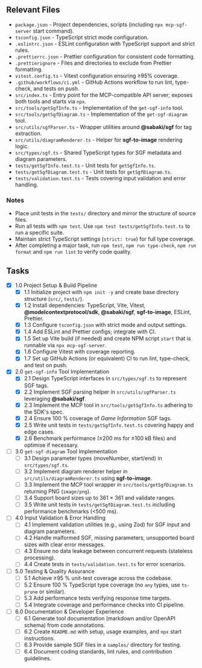 ## Relevant Files

- `package.json` - Project dependencies, scripts (including `npx mcp-sgf-server` start command).
- `tsconfig.json` - TypeScript strict mode configuration.
- `.eslintrc.json` - ESLint configuration with TypeScript support and strict rules.
- `.prettierrc.json` - Prettier configuration for consistent code formatting.
- `.prettierignore` - Files and directories to exclude from Prettier formatting.
- `vitest.config.ts` - Vitest configuration ensuring ≥95% coverage.
- `.github/workflows/ci.yml` - GitHub Actions workflow to run lint, type-check, and tests on push.
- `src/index.ts` - Entry point for the MCP-compatible API server; exposes both tools and starts via `npx`.
- `src/tools/getSgfInfo.ts` - Implementation of the `get-sgf-info` tool.
- `src/tools/getSgfDiagram.ts` - Implementation of the `get-sgf-diagram` tool.
- `src/utils/sgfParser.ts` - Wrapper utilities around **@sabaki/sgf** for tag extraction.
- `src/utils/diagramRenderer.ts` - Helper for **sgf-to-image** rendering logic.
- `src/types/sgf.ts` - Shared TypeScript types for SGF metadata and diagram parameters.
- `tests/getSgfInfo.test.ts` - Unit tests for `getSgfInfo.ts`.
- `tests/getSgfDiagram.test.ts` - Unit tests for `getSgfDiagram.ts`.
- `tests/validation.test.ts` - Tests covering input validation and error handling.

### Notes

- Place unit tests in the `tests/` directory and mirror the structure of source files.
- Run all tests with `npm test`. Use `npm test tests/getSgfInfo.test.ts` to run a specific suite.
- Maintain strict TypeScript settings (`strict: true`) for full type coverage.
- After completing a major task, run `npm test`, `npm run type-check`, `npm run format` and `npm run lint` to verify code quality.

## Tasks

- [x] 1.0 Project Setup & Build Pipeline
  - [x] 1.1 Initialize project with `npm init -y` and create base directory structure (`src/`, `tests/`).
  - [x] 1.2 Install dependencies: TypeScript, Vite, Vitest, **@modelcontextprotocol/sdk**, **@sabaki/sgf**, **sgf-to-image**, ESLint, Prettier.
  - [x] 1.3 Configure `tsconfig.json` with strict mode and output settings.
  - [x] 1.4 Add ESLint and Prettier configs; integrate with CI.
  - [x] 1.5 Set up Vite build (if needed) and create NPM script `start` that is runnable via `npx mcp-sgf-server`.
  - [x] 1.6 Configure Vitest with coverage reporting.
  - [x] 1.7 Set up GitHub Actions (or equivalent) CI to run lint, type-check, and test on push.

- [x] 2.0 `get-sgf-info` Tool Implementation
  - [x] 2.1 Design TypeScript interfaces in `src/types/sgf.ts` to represent SGF tags.
  - [x] 2.2 Implement SGF parsing helper in `src/utils/sgfParser.ts` leveraging **@sabaki/sgf**.
  - [x] 2.3 Implement the MCP tool in `src/tools/getSgfInfo.ts` adhering to the SDK's spec.
  - [x] 2.4 Ensure 100 % coverage of *Game Information* SGF tags.
  - [x] 2.5 Write unit tests in `tests/getSgfInfo.test.ts` covering happy and edge cases.
  - [x] 2.6 Benchmark performance (≤200 ms for ≤100 kB files) and optimise if necessary.

- [ ] 3.0 `get-sgf-diagram` Tool Implementation
  - [ ] 3.1 Design parameter types (moveNumber, start/end) in `src/types/sgf.ts`.
  - [ ] 3.2 Implement diagram renderer helper in `src/utils/diagramRenderer.ts` using **sgf-to-image**.
  - [ ] 3.3 Implement the MCP tool wrapper in `src/tools/getSgfDiagram.ts` returning PNG (`image/png`).
  - [ ] 3.4 Support board sizes up to 361 × 361 and validate ranges.
  - [ ] 3.5 Write unit tests in `tests/getSgfDiagram.test.ts` including performance benchmarks (<500 ms).

- [ ] 4.0 Input Validation & Error Handling
  - [ ] 4.1 Implement validation utilities (e.g., using Zod) for SGF input and diagram parameters.
  - [ ] 4.2 Handle malformed SGF, missing parameters, unsupported board sizes with clear error messages.
  - [ ] 4.3 Ensure no data leakage between concurrent requests (stateless processing).
  - [ ] 4.4 Create tests in `tests/validation.test.ts` for error scenarios.

- [ ] 5.0 Testing & Quality Assurance
  - [ ] 5.1 Achieve ≥95 % unit-test coverage across the codebase.
  - [ ] 5.2 Ensure 100 % TypeScript type coverage (no `any` types, use `ts-prune` or similar).
  - [ ] 5.3 Add performance tests verifying response time targets.
  - [ ] 5.4 Integrate coverage and performance checks into CI pipeline.

- [ ] 6.0 Documentation & Developer Experience
  - [ ] 6.1 Generate tool documentation (markdown and/or OpenAPI schema) from code annotations.
  - [ ] 6.2 Create `README.md` with setup, usage examples, and `npx` start instructions.
  - [ ] 6.3 Provide sample SGF files in a `samples/` directory for testing.
  - [ ] 6.4 Document coding standards, lint rules, and contribution guidelines.
